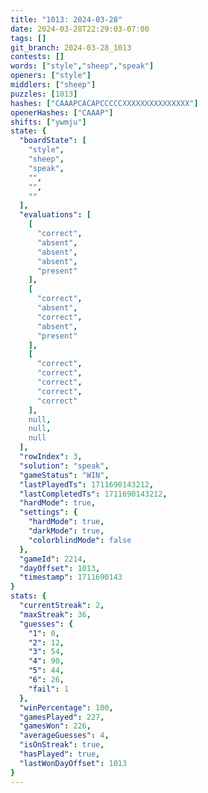 ```yaml
---
title: "1013: 2024-03-28"
date: 2024-03-28T22:29:03-07:00
tags: []
git_branch: 2024-03-28_1013
contests: []
words: ["style","sheep","speak"]
openers: ["style"]
middlers: ["sheep"]
puzzles: [1013]
hashes: ["CAAAPCACAPCCCCCXXXXXXXXXXXXXXX"]
openerHashes: ["CAAAP"]
shifts: ["ywmju"]
state: {
  "boardState": [
    "style",
    "sheep",
    "speak",
    "",
    "",
    ""
  ],
  "evaluations": [
    [
      "correct",
      "absent",
      "absent",
      "absent",
      "present"
    ],
    [
      "correct",
      "absent",
      "correct",
      "absent",
      "present"
    ],
    [
      "correct",
      "correct",
      "correct",
      "correct",
      "correct"
    ],
    null,
    null,
    null
  ],
  "rowIndex": 3,
  "solution": "speak",
  "gameStatus": "WIN",
  "lastPlayedTs": 1711690143212,
  "lastCompletedTs": 1711690143212,
  "hardMode": true,
  "settings": {
    "hardMode": true,
    "darkMode": true,
    "colorblindMode": false
  },
  "gameId": 2214,
  "dayOffset": 1013,
  "timestamp": 1711690143
}
stats: {
  "currentStreak": 2,
  "maxStreak": 36,
  "guesses": {
    "1": 0,
    "2": 12,
    "3": 54,
    "4": 90,
    "5": 44,
    "6": 26,
    "fail": 1
  },
  "winPercentage": 100,
  "gamesPlayed": 227,
  "gamesWon": 226,
  "averageGuesses": 4,
  "isOnStreak": true,
  "hasPlayed": true,
  "lastWonDayOffset": 1013
}
---
```

<!-- more -->
